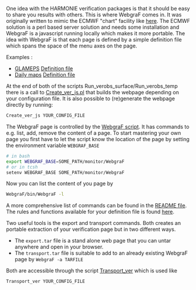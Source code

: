 One idea with the HARMONIE verification packages is that it should be easy to share you results with others. This is where WebgraF comes in. It was originally written to mimic the ECMWF "chart" facility like [here](http://www.ecmwf.int/research/demeter/d/inspect/catalog/research/era/diagnostics/fluxes/HBV/). The ECMWF solution is a perl based server solution and needs some installation and WebgraF is a javascript running locally which makes it more portable. The idea with WebgraF is that each page is defined by a simple definition file which spans the space of the menu axes on the page. 

Examples :
 * [GLAMEPS](https://glameps.hirlam.org/forecasted) [Definition file](https://glameps.hirlam.org/forecasted/AccPcp3h.js)
 * [Daily maps](https://hirlam.org/portal/oprint/Charts/CHARTS/1_RCR_area/) [Definition file](https://hirlam.org/portal/oprint/Charts/CHARTS/1_RCR_area/Surface.js)


At the end of both of the scripts Run_verobs_surface/Run_verobs_temp there is a call to [Create_ver_js.pl](../../scr/Create_ver_js.pl) that builds the webpage depending on your configuration file. It is also possible to (re)generate the webpage directly by running:

```bash
Create_ver_js YOUR_CONFIG_FILE
```

The WebgraF page is controlled by the [WebgraF script](../../WebgraF/bin/WebgraF). It has commands to e.g. list, add, remove the content of a page. To start mastering your own page you first have to let the script know the location of the page by setting the environment variable `WEBGRAF_BASE` 

```bash
# in bash
export WEBGRAF_BASE=SOME_PATH/monitor/WebgraF
# or in tcsh
setenv WEBGRAF_BASE SOME_PATH/monitor/WebgraF
```

Now you can list the content of you page by

```bash
WebgraF/bin/WebgraF -l 
```

A more comprehensive list of commands can be found in the [README file](README_WebgraF). The rules and functions available for your definition file is found [here](../../WebgraF/src/input.html).

Two useful tools is the export and transport commands. Both creates an portable extraction of your verification page but in two different ways.

 * The `export.tar` file is a stand alone web page that you can untar anywhere and open in your browser.
 * The `transport.tar` file is suitable to add to an already existing WebgraF page by  `WebgraF -a TARFILE`

Both are accessible through the script [Transport_ver](../../scr/Transport_ver) which is used like

```bash
Transport_ver YOUR_CONFIG_FILE
```